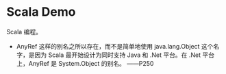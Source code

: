 # Scala Demo

Scala 编程。

* AnyRef 这样的别名之所以存在，而不是简单地使用 java.lang.Object 这个名字，是因为 Scala 最开始设计为同时支持 Java 和 .Net 平台。在 .Net 平台上，AnyRef 是 System.Object 的别名。   ——P250
